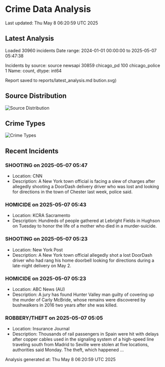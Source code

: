 # Crime Data Analysis
Last updated: Thu May  8 06:20:59 UTC 2025

## Latest Analysis

Loaded 30960 incidents
Date range: 2024-01-01 00:00:00 to 2025-05-07 05:47:38

Incidents by source:
source
newsapi           30859
chicago_pd          100
chicago_police        1
Name: count, dtype: int64

Report saved to reports/latest_analysis.md
bution.svg)

## Source Distribution
![Source Distribution](images/source_distribution.svg)

## Crime Types
![Crime Types](images/crime_types.svg)

## Recent Incidents

### SHOOTING on 2025-05-07 05:47
- Location: CNN
- Description: A New York town official is facing a slew of charges after allegedly shooting a DoorDash delivery driver who was lost and looking for directions in the town of Chester last week, police said.


### HOMICIDE on 2025-05-07 05:43
- Location: KCRA Sacramento
- Description: Hundreds of people gathered at Lebright Fields in Hughson on Tuesday to honor the life of a mother who died in a murder-suicide.


### SHOOTING on 2025-05-07 05:23
- Location: New York Post
- Description: A New York town official allegedly shot a lost DoorDash driver who had rang his home doorbell looking for directions during a late-night delivery on May 2.


### HOMICIDE on 2025-05-07 05:23
- Location: ABC News (AU)
- Description: A jury has found Hunter Valley man guilty of covering up the murder of Carly McBride, whose remains were discovered by bushwalkers in 2016 two years after she was killed.


### ROBBERY/THEFT on 2025-05-07 05:05
- Location: Insurance Journal
- Description: Thousands of rail passengers in Spain were hit with delays after copper cables used in the signaling system of a high-speed line traveling south from Madrid to Seville were stolen at five locations, authorities said Monday. The theft, which happened …

Analysis generated at: Thu May  8 06:20:59 UTC 2025
